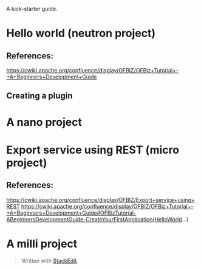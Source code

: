 A kick-starter guide.

# Hello world (neutron project)

## References:

https://cwiki.apache.org/confluence/display/OFBIZ/OFBiz+Tutorial+-+A+Beginners+Development+Guide


##  Creating a plugin



# A nano project

# Export service using REST (micro project)

## References:
https://cwiki.apache.org/confluence/display/OFBIZ/Export+service+using+REST
https://cwiki.apache.org/confluence/display/OFBIZ/OFBiz+Tutorial+-+A+Beginners+Development+Guide#OFBizTutorial-ABeginnersDevelopmentGuide-CreateYourFirstApplication(HelloWorld...)

# A milli project

> Written with [StackEdit](https://stackedit.io/).
<!--stackedit_data:
eyJoaXN0b3J5IjpbMzQ2NDk2NDE5LDE5ODg1OTY2NDUsMTM5Nz
E2MjAwMywtMTk3Mjg0ODU5OSwtMTg5MjgxNTU0NywxMjM2ODE3
NjU3LC0zODE4Njk3MjFdfQ==
-->